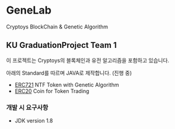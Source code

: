 # GeneLab
Cryptoys BlockChain & Genetic Algorithm

## KU GraduationProject Team 1
이 프로젝트는 Cryptoys의 블록체인과 유전 알고리즘을 포함하고 있습니다.

아래의 Standard를 따르며 JAVA로 제작합니다. (진행 중)

- [ERC721](https://ethereum.org/en/developers/docs/standards/tokens/erc-721/) NTF Token with Genetic Algorithm
- [ERC20](https://ethereum.org/en/developers/docs/standards/tokens/erc-20/) Coin for Token Trading

### 개발 시 요구사항
- JDK version 1.8
